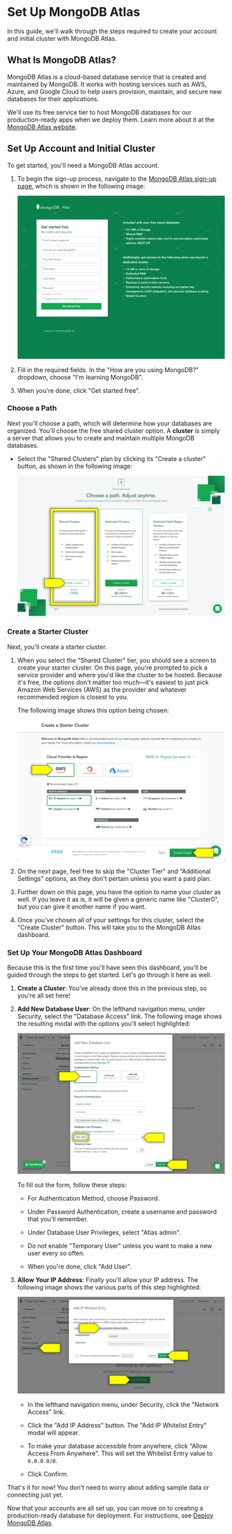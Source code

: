 # Set Up MongoDB Atlas

In this guide, we'll walk through the steps required to create your account and initial cluster with MongoDB Atlas.

## What Is MongoDB Atlas?

MongoDB Atlas is a cloud-based database service that is created and maintained by MongoDB. It works with hosting services such as AWS, Azure, and Google Cloud to help users provision, maintain, and secure new databases for their applications.

We'll use its free service tier to host MongoDB databases for our production-ready apps when we deploy them. Learn more about it at the [MongoDB Atlas website](https://www.mongodb.com/cloud/atlas).

## Set Up Account and Initial Cluster

To get started, you'll need a MongoDB Atlas account.

1. To begin the sign-up process, navigate to the [MongoDB Atlas sign-up page](https://www.mongodb.com/cloud/atlas/signup), which is shown in the following image:

   ![The MongoDB Atlas sign up page shows us a form to create an account.](./images-atlas/100-mongodb-signup.png)

2. Fill in the required fields. In the "How are you using MongoDB?" dropdown, choose "I'm learning MongoDB". 

3. When you're done, click "Get started free".

### Choose a Path

Next you'll choose a path, which will determine how your databases are organized. You'll choose the free shared cluster option. A **cluster** is simply a server that allows you to create and maintain multiple MongoDB databases.

- Select the "Shared Clusters" plan by clicking its "Create a cluster" button, as shown in the following image: 

    ![The MongoDB Atlas path options show three different priced tiers.](./images-atlas/200-cluster-pick.png)

### Create a Starter Cluster

Next, you'll create a starter cluster.

1. When you select the "Shared Cluster" tier, you should see a screen to create your starter cluster. On this page, you're prompted to pick a service provider and where you'd like the cluster to be hosted. Because it's free, the options don't matter too much&mdash;it's easiest to just pick Amazon Web Services (AWS) as the provider and whatever recommended region is closest to you. 

     The following image shows this option being chosen:

   ![MongoDB Atlas displays options for creating your start cluster.](./images-atlas/300-cluster-provider.png)

2. On the next page, feel free to skip the "Cluster Tier" and "Additional Settings" options, as they don't pertain unless you want a paid plan.

3. Further down on this page, you have the option to name your cluster as well. If you leave it as is, it will be given a generic name like "Cluster0", but you can give it another name if you want.

4. Once you've chosen all of your settings for this cluster, select the "Create Cluster" button. This will take you to the MongoDB Atlas dashboard.

### Set Up Your MongoDB Atlas Dashboard

Because this is the first time you'll have seen this dashboard, you'll be guided through the steps to get started. Let's go through it here as well.

1. **Create a Cluster**: You've already done this in the previous step, so you're all set here!

2. **Add New Database User**: On the lefthand navigation menu, under Security, select the "Database Access" link. The following image shows the resulting modal with the options you'll select highlighted: 

   ![The add user form allows us to create a new user with varying access to our databases.](./images-atlas/400-add-user.png)

    To fill out the form, follow these steps:

   * For Authentication Method, choose Password.
  
   * Under Password Authentication, create a username and password that you'll remember.
  
   * Under Database User Privileges, select "Atlas admin".

   * Do not enable "Temporary User" unless you want to make a new user every so often.
  
   * When you're done, click "Add User".

4. **Allow Your IP Address**: Finally you'll allow your IP address. The following image shows the various parts of this step highlighted:

    ![The modal for allowing IP addresses provides a form to enter your IP address.](./images-atlas/500-network-access.png)
       
    - In the lefthand navigation menu, under Security, click the "Network Access" link. 

    -  Click the "Add IP Address" button. The "Add IP Whitelist Entry" modal will appear. 

    - To make your database accessible from anywhere, click "Allow Access From Anywhere". This will set the Whitelist Entry value to `0.0.0.0/0`.

    - Click Confirm.

That's it for now! You don't need to worry about adding sample data or connecting just yet. 

Now that your accounts are all set up, you can move on to creating a production-ready database for deployment. For instructions, see [Deploy MongoDB Atlas](./MongoAtlas-Deploy.md).
